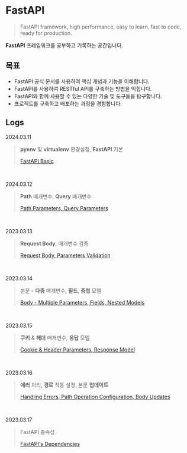 # FastAPI

>FastAPI framework, high performance, easy to learn, fast to code, ready for production.

 **FastAPI** 프레임워크를 공부하고 기록하는 공간입니다.
<br>

## 목표

- FastAPI 공식 문서를 사용하여 핵심 개념과 기능을 이해합니다.
- FastAPI를 사용하여 RESTful API를 구축하는 방법을 익힙니다.
- FastAPI와 함께 사용할 수 있는 다양한 기술 및 도구들을 탐구합니다.
- 프로젝트를 구축하고 배포하는 과정을 경험합니다.

## Logs

2024.03.11
> **pyenv** 및 **virtualenv** 환경설정, **FastAPI** 기본
>
> [FastAPI Basic](https://github.com/kmseunh/FastAPI/blob/main/study-logs/2024-03-11-fastapi.md)

<br>

2024.03.12
> **Path** 매개변수, **Query** 매개변수
>
> [Path Parameters, Query Parameters](https://github.com/kmseunh/FastAPI/blob/main/study-logs/2024-03-12-fastapi.md)

<br>

2023.03.13
> **Request Body**, 매개변수 검증
>
> [Request Body, Parameters Validation](https://github.com/kmseunh/FastAPI/blob/main/study-logs/2024-03-13-fastapi.md)

<br>

2023.03.14
> 본문 - **다중** 매개변수, **필드**, **중첩** 모델
>
> [Body - Multiple Parameters, Fields, Nested Models](https://github.com/kmseunh/FastAPI/blob/main/study-logs/2024-03-14-fastapi.md)

<br>

2023.03.15
> **쿠키** & **헤더** 매개변수, **응답** 모델
>
> [Cookie & Header Parameters, Response Model](https://github.com/kmseunh/FastAPI/blob/main/study-logs/2024-03-15-fastapi.md)

<br>

2023.03.16
> **에러** 처리, **경로** 작동 설정, 본문 **업데이트**
>
> [Handling Errors, Path Operation Configuration, Body Updates](https://github.com/kmseunh/FastAPI/blob/main/study-logs/2024-03-16-fastapi.md)

<br>

2023.03.17
> FastAPI 종속성
>
> [FastAPI's Dependencies](https://github.com/kmseunh/FastAPI/blob/main/study-logs/2024-03-17-fastapi.md)
